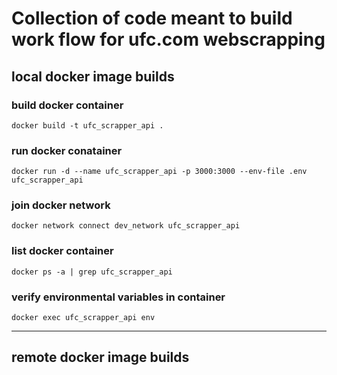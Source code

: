 # Collection of code meant to build work flow for ufc.com webscrapping

## local docker image builds

### build docker container
`docker build -t ufc_scrapper_api .`

### run docker conatainer
`docker run -d --name ufc_scrapper_api -p 3000:3000 --env-file .env ufc_scrapper_api`

### join docker network
`docker network connect dev_network ufc_scrapper_api`

### list docker container
`docker ps -a | grep ufc_scrapper_api`

### verify environmental variables in container
`docker exec ufc_scrapper_api env`

---

## remote docker image builds

### 
